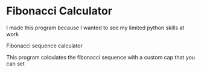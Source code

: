 # Fibonacci Calculator
I made this program because I wanted to see my limited python skills at work

Fibonacci sequence calculator

This program calculates the fibonacci sequence with a custom cap that you can set

